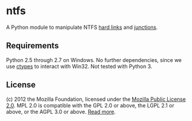 ntfs
====

A Python module to manipulate NTFS [hard
links](http://en.wikipedia.org/wiki/Hard_link) and
[junctions](http://en.wikipedia.org/wiki/NTFS_junction_point).

Requirements
------------

Python 2.5 through 2.7 on Windows. No further dependencies, since we use
[ctypes](http://docs.python.org/library/ctypes.html) to interact with Win32.
Not tested with Python 3.

License
-------

(c) 2012 the Mozilla Foundation, licensed under the [Mozilla Public License
2.0](http://www.mozilla.org/MPL/2.0/). MPL 2.0 is compatible with the GPL 2.0
or above, the LGPL 2.1 or above, or the AGPL 3.0 or above. [Read
more](http://www.mozilla.org/MPL/2.0/FAQ.html#mpl-and-lgpl).
